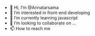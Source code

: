 - 👋 Hi, I’m @Annatarsama
- 👀 I’m interested in front-end developing
- 🌱 I’m currently learning javascript
- 💞️ I’m looking to collaborate on ...
- 📫 How to reach me

<!---
Annatarsama/Annatarsama is a ✨ special ✨ repository because its `README.md` (this file) appears on your GitHub profile.
You can click the Preview link to take a look at your changes.
--->

